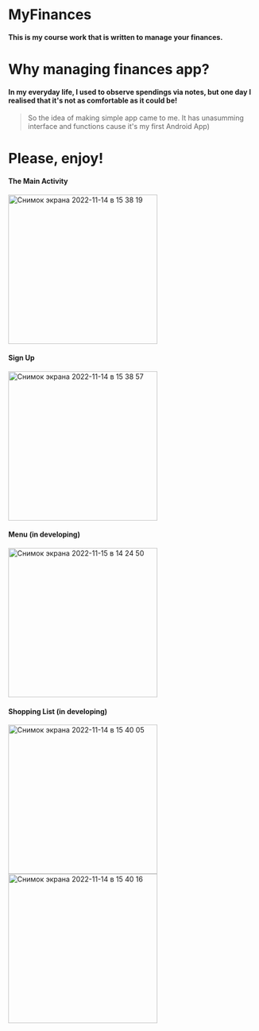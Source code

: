 # MyFinances
#### This is my course work that is written to manage your finances.

# Why managing finances app?
#### In my everyday life, I used to observe spendings via notes, but one day I realised that it's not as comfortable as it could be!
> So the idea of making simple app came to me. It has unasumming interface and functions cause it's my first Android App)

# Please, enjoy!
#### The Main Activity
<img width="300" alt="Снимок экрана 2022-11-14 в 15 38 19" src="https://user-images.githubusercontent.com/100151145/201665854-25f0e3c7-3ab9-46f5-8887-e7c1df3647a2.png">

#### Sign Up
<img width="300" alt="Снимок экрана 2022-11-14 в 15 38 57" src="https://user-images.githubusercontent.com/100151145/201665874-69e16f66-c473-4cb2-b180-a15bf33a6f0d.png">

#### Menu (in developing)
<img width="300" alt="Снимок экрана 2022-11-15 в 14 24 50" src="https://user-images.githubusercontent.com/100151145/201908098-7e5a8900-f11f-4a3e-8716-4ab462e34ed1.png">

#### Shopping List (in developing)
<img width="300" alt="Снимок экрана 2022-11-14 в 15 40 05" src="https://user-images.githubusercontent.com/100151145/201665901-1d6f7335-c84d-443a-baee-776ef448b436.png">
<img width="300" alt="Снимок экрана 2022-11-14 в 15 40 16" src="https://user-images.githubusercontent.com/100151145/201665913-1e358dcb-0b5d-4b07-9892-af7e2e5c5562.png">
